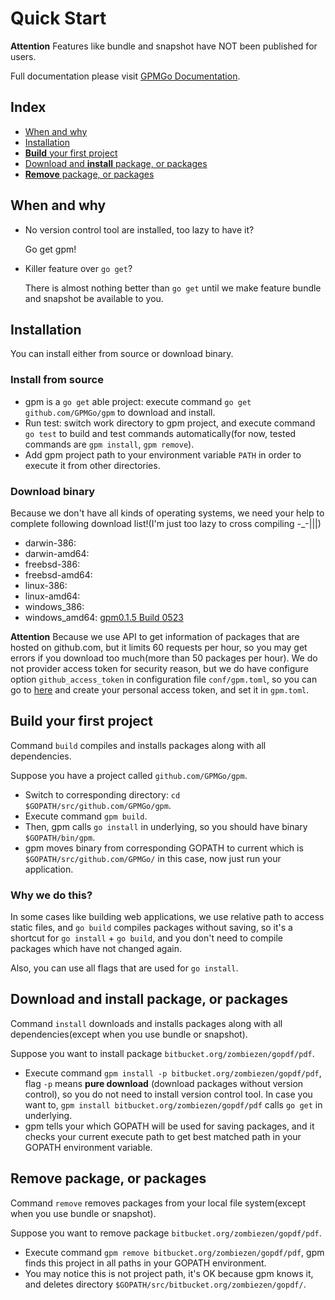 # Quick Start

**Attention** Features like bundle and snapshot have NOT been published for users.

Full documentation please visit [GPMGo Documentation]().

## Index

- [When and why](#when-and-why)
- [Installation](#installation)
- [ **Build** your first project](#build-your-first-project)
- [ Download and **install** package, or packages](#download-and-install-package,-or-packages)
- [ **Remove** package, or packages](#remove-package,-or-packages)

## When and why

- No version control tool are installed, too lazy to have it? 
	
	Go get gpm!

- Killer feature over `go get`? 

	There is almost nothing better than `go get` until we make feature bundle and snapshot be available to you.

	

## Installation

You can install either from source or download binary. 

### Install from source

- gpm is a `go get` able project: execute command `go get github.com/GPMGo/gpm` to download and install.
- Run test: switch work directory to gpm project, and execute command `go test` to build and test commands automatically(for now, tested commands are `gpm install`, `gpm remove`).
- Add gpm project path to your environment variable `PATH` in order to execute it from other directories.

### Download binary

Because we don't have all kinds of operating systems, we need your help to complete following download list!(I'm just too lazy to cross compiling -_-|||)

- darwin-386:
- darwin-amd64:
- freebsd-386:
- freebsd-amd64:
- linux-386:
- linux-amd64:
- windows_386:
- windows_amd64: [gpm0.1.5 Build 0523](https://docs.google.com/file/d/0B2GBHFyTK2N8Y241eUlKd01Ia1U/edit?usp=sharing)

**Attention** Because we use API to get information of packages that are hosted on github.com, but it limits 60 requests per hour, so you may get errors if you download too much(more than 50 packages per hour). We do not provider access token for security reason, but we do have configure option `github_access_token` in configuration file `conf/gpm.toml`, so you can go to [here](https://github.com/settings/applications) and create your personal access token, and set it in `gpm.toml`.

## Build your first project

Command `build` compiles and installs packages along with all dependencies.

Suppose you have a project called `github.com/GPMGo/gpm`.

- Switch to corresponding directory: `cd $GOPATH/src/github.com/GPMGo/gpm`.
- Execute command `gpm build`.
- Then, gpm calls `go install` in underlying, so you should have binary `$GOPATH/bin/gpm`.
- gpm moves binary from corresponding GOPATH to current which is `$GOPATH/src/github.com/GPMGo/` in this case, now just run your application.

### Why we do this?

In some cases like building web applications, we use relative path to access static files, and `go build` compiles packages without saving, so it's a shortcut for `go install` + `go build`, and you don't need to compile packages which have not changed again.

Also, you can use all flags that are used for `go install`.

## Download and install package, or packages

Command `install` downloads and installs packages along with all dependencies(except when you use bundle or snapshot).

Suppose you want to install package `bitbucket.org/zombiezen/gopdf/pdf`.

- Execute command `gpm install -p bitbucket.org/zombiezen/gopdf/pdf`, flag `-p` means **pure download** (download packages without version control), so you do not need to install version control tool. In case you want to, `gpm install bitbucket.org/zombiezen/gopdf/pdf` calls `go get` in underlying.
- gpm tells your which GOPATH will be used for saving packages, and it checks your current execute path to get best matched path in your GOPATH environment variable.

## Remove package, or packages

Command `remove` removes packages from your local file system(except when you use bundle or snapshot).

Suppose you want to remove package `bitbucket.org/zombiezen/gopdf/pdf`.

- Execute command `gpm remove bitbucket.org/zombiezen/gopdf/pdf`, gpm finds this project in all paths in your GOPATH environment.
- You may notice this is not project path, it's OK because gpm knows it, and deletes directory `$GOPATH/src/bitbucket.org/zombiezen/gopdf/`.